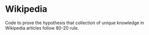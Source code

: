 # Wikipedia
Code to prove the hypothesis that collection of unique knowledge in Wikipedia articles follow 80-20 rule.
